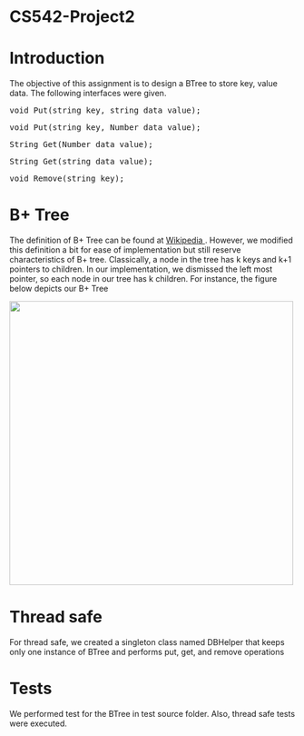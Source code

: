 # CS542-Project2
<h1>Introduction</h1>
<p> The objective of this assignment is to design a BTree to store key, value data. The following interfaces were given.
</p>
<pre>
void Put(string key, string data_value);
</pre>
<pre>
void Put(string key, Number data_value);
</pre>
<pre>
String Get(Number data_value);
</pre>
<pre>
String Get(string data_value);
</pre>
<pre>
void Remove(string key);
</pre>
<h1>B+ Tree</h1>
<p>The definition of B+ Tree can be found at <a href="http://en.wikipedia.org/wiki/B%2B_tree"> Wikipedia </a>. However, we modified this definition a bit for ease of implementation but still reserve characteristics of B+ tree. Classically, a node in the tree has k keys and k+1 pointers to children. In our implementation, we dismissed the left most pointer, so each node in our tree has k children. For instance, the figure below depicts our B+ Tree</p> 
<img src="https://cloud.githubusercontent.com/assets/8074347/6494940/8b7e34bc-c293-11e4-8c71-6d1d8a62b22f.png" width="500px;"/>
<h1>Thread safe</h1>
<p> For thread safe, we created a singleton class named DBHelper that keeps only one instance of BTree and performs put, get, and remove operations</p>

<h1> Tests </h1>
We performed test for the BTree in test source folder. Also, thread safe tests were executed.
